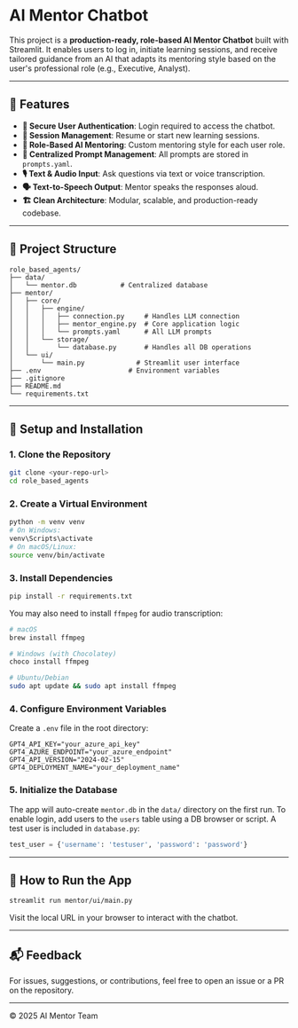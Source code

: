 
# AI Mentor Chatbot

This project is a **production-ready, role-based AI Mentor Chatbot** built with Streamlit. It enables users to log in, initiate learning sessions, and receive tailored guidance from an AI that adapts its mentoring style based on the user's professional role (e.g., Executive, Analyst).

---

## 🔧 Features

- **🔐 Secure User Authentication**: Login required to access the chatbot.
- **💬 Session Management**: Resume or start new learning sessions.
- **👔 Role-Based AI Mentoring**: Custom mentoring style for each user role.
- **📂 Centralized Prompt Management**: All prompts are stored in `prompts.yaml`.
- **🎙️ Text & Audio Input**: Ask questions via text or voice transcription.
- **🗣️ Text-to-Speech Output**: Mentor speaks the responses aloud.
- **🏗️ Clean Architecture**: Modular, scalable, and production-ready codebase.

---

## 📁 Project Structure

```
role_based_agents/
├── data/
│   └── mentor.db           # Centralized database
├── mentor/
│   ├── core/
│   │   ├── engine/
│   │   │   ├── connection.py     # Handles LLM connection
│   │   │   ├── mentor_engine.py  # Core application logic
│   │   │   └── prompts.yaml      # All LLM prompts
│   │   └── storage/
│   │       └── database.py       # Handles all DB operations
│   └── ui/
│       └── main.py             # Streamlit user interface
├── .env                      # Environment variables
├── .gitignore
├── README.md
└── requirements.txt
```

---

## 🚀 Setup and Installation

### 1. Clone the Repository

```bash
git clone <your-repo-url>
cd role_based_agents
```

### 2. Create a Virtual Environment

```bash
python -m venv venv
# On Windows:
venv\Scripts\activate
# On macOS/Linux:
source venv/bin/activate
```

### 3. Install Dependencies

```bash
pip install -r requirements.txt
```

You may also need to install `ffmpeg` for audio transcription:

```bash
# macOS
brew install ffmpeg

# Windows (with Chocolatey)
choco install ffmpeg

# Ubuntu/Debian
sudo apt update && sudo apt install ffmpeg
```

### 4. Configure Environment Variables

Create a `.env` file in the root directory:

```env
GPT4_API_KEY="your_azure_api_key"
GPT4_AZURE_ENDPOINT="your_azure_endpoint"
GPT4_API_VERSION="2024-02-15"
GPT4_DEPLOYMENT_NAME="your_deployment_name"
```

### 5. Initialize the Database

The app will auto-create `mentor.db` in the `data/` directory on the first run. To enable login, add users to the `users` table using a DB browser or script. A test user is included in `database.py`:

```python
test_user = {'username': 'testuser', 'password': 'password'}
```

---

## 🧠 How to Run the App

```bash
streamlit run mentor/ui/main.py
```

Visit the local URL in your browser to interact with the chatbot.

---

## 📬 Feedback

For issues, suggestions, or contributions, feel free to open an issue or a PR on the repository.

---

© 2025 AI Mentor Team
